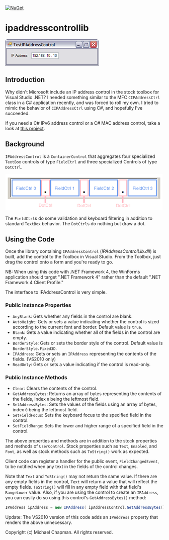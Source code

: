 [![NuGet](https://img.shields.io/nuget/v/IPAddressControlLib)](https://www.nuget.org/packages/IPAddressControlLib)

# ipaddresscontrollib

![alt IPAddressControl in use](https://raw.githubusercontent.com/m66n/m66n.github.io/master/img/ipaddresscontrollib/TestIPAddressControl.png)

## Introduction

Why didn't Microsoft include an IP address control in the stock toolbox for Visual Studio .NET? I needed something similar to the MFC `CIPAddressCtrl` class in a C# application recently, and was forced to roll my own. I tried to mimic the behavior of `CIPAddressCtrl` using C#, and hopefully I've succeeded.

If you need a C# IPv6 address control or a C# MAC address control, take a look at [this project](https://github.com/m66n/flexfieldcontrollib).

## Background

`IPAddressControl` is a `ContainerControl` that aggregates four specialized `TextBox` controls of type `FieldCtrl` and three specialized Controls of type `DotCtrl`.

![alt close up view of IPAddressControl](https://raw.githubusercontent.com/m66n/m66n.github.io/master/img/ipaddresscontrollib/close_up.gif)

The `FieldCtrl`s do some validation and keyboard filtering in addition to standard `TextBox` behavior. The `DotCtrl`s do nothing but draw a dot. 

## Using the Code

Once the library containing `IPAddressControl` (*IPAddressControlLib.dll*) is built, add the control to the Toolbox in Visual Studio. From the Toolbox, just drag the control onto a form and you're ready to go.

NB: When using this code with .NET Framework 4, the WinForms application should target ".NET Framework 4" rather than the default ".NET Framework 4 Client Profile."

The interface to IPAddressControl is very simple.

### Public Instance Properties

* `AnyBlank`: Gets whether any fields in the control are blank.
* `AutoHeight`: Gets or sets a value indicating whether the control is sized according to the current font and border. Default value is `true`.
* `Blank`: Gets a value indicating whether all of the fields in the control are empty.
* `BorderStyle`: Gets or sets the border style of the control. Default value is `BorderStyle.Fixed3D`.
* `IPAddress`: Gets or sets an `IPAddress` representing the contents of the fields. (VS2010 only)
* `ReadOnly`: Gets or sets a value indicating if the control is read-only.

### Public Instance Methods

* `Clear`: Clears the contents of the control.
* `GetAddressBytes`: Returns an array of bytes representing the contents of the fields, index `0` being the leftmost field.
* `SetAddressBytes`: Sets the values of the fields using an array of bytes, index `0` being the leftmost field.
* `SetFieldFocus`: Sets the keyboard focus to the specified field in the control.
* `SetFieldRange`: Sets the lower and higher range of a specified field in the control.

The above properties and methods are in addition to the stock properties and methods of `UserControl`. Stock properties such as `Text`, `Enabled`, and `Font`, as well as stock methods such as `ToString()` work as expected.

Client code can register a handler for the public event, `FieldChangedEvent`, to be notified when any text in the fields of the control changes.

Note that `Text` and `ToString()` may not return the same value. If there are any empty fields in the control, `Text` will return a value that will reflect the empty fields. `ToString()` will fill in any empty field with that field's `RangeLower` value. Also, if you are using the control to create an `IPAddress`, you can easily do so using this control's `GetAddressBytes()` method:

```csharp
IPAddress ipAddress = new IPAddress( ipAddressControl.GetAddressBytes() );
```

Update: The VS2010 version of this code adds an `IPAddress` property that renders the above unnecessary.

Copyright (c) Michael Chapman. All rights reserved.
